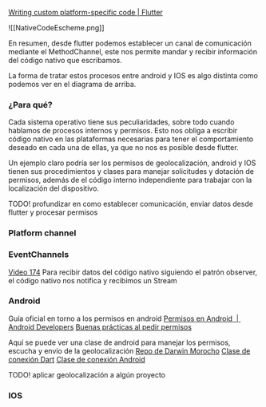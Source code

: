 [Writing custom platform-specific code | Flutter](https://docs.flutter.dev/platform-integration/platform-channels)

![[NativeCodeEscheme.png]]

En resumen, desde flutter podemos establecer un canal de comunicación mediante el MethodChannel, este nos permite mandar y recibir información del código nativo que escribamos.

La forma de tratar estos procesos entre android y IOS es algo distinta como podemos ver en el diagrama de arriba. 
### ¿Para qué?

Cada sistema operativo tiene sus peculiaridades, sobre todo cuando hablamos de procesos internos y permisos. Esto nos obliga a escribir código nativo en las plataformas necesarias para tener el comportamiento deseado en cada una de ellas, ya que no nos es posible desde flutter.

Un ejemplo claro podría ser los permisos de geolocalización, android y IOS tienen sus procedimientos y clases para manejar solicitudes y dotación de permisos, además de el código interno independiente para trabajar con la localización del dispositivo.

TODO! profundizar en como establecer comunicación, enviar datos desde flutter y procesar permisos

### Platform channel


### EventChannels 

[Video 174](https://www.udemy.com/course/flutter-avanzado/learn/lecture/21813018#overview)
Para recibir datos del código nativo siguiendo el patrón observer, el código nativo nos notifica y recibimos un Stream
### Android

Guía oficial en torno a los permisos en android
[Permisos en Android  |  Android Developers](https://developer.android.com/guide/topics/permissions/overview?hl=es-419)
[Buenas prácticas al pedir permisos](https://developer.android.com/guide/topics/permissions/overview?hl=es-419#best-practices)

Aquí se puede ver una clase de android para manejar los permisos, escucha y envío de la geolocalización
[Repo de Darwin Morocho](https://github.com/meedu-app/flutter-platform-channels-example)
[Clase de conexión Dart](https://github.com/meedu-app/flutter-platform-channels-example/blob/master/lib/native/geolaction.dart)
[Clase de conexión Android](https://github.com/meedu-app/flutter-platform-channels-example/blob/master/android/app/src/main/java/app/meedu/platform_channels_demo/Geolocation.java)

TODO! aplicar geolocalización a algún proyecto


### IOS



